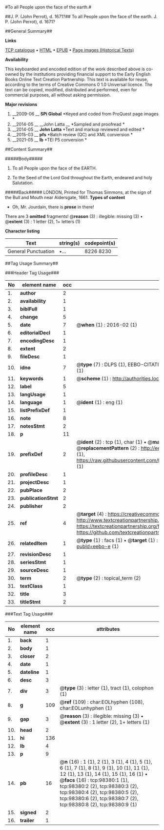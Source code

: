 #To all People upon the face of the earth.#

##J. P. (John Perrot), d. 1671?##
To all People upon the face of the earth.
J. P. (John Perrot), d. 1671?

##General Summary##

**Links**

[TCP catalogue](http://www.ota.ox.ac.uk/tcp/)  • 
[HTML](http://tei.it.ox.ac.uk/tcp/Texts-HTML/free/A54/A54443.html)  • 
[EPUB](http://tei.it.ox.ac.uk/tcp/Texts-EPUB/free/A54/A54443.epub) • 
[Page images (Historical Texts)](https://historicaltexts.jisc.ac.uk/eebo-13192099e)

**Availability**

This keyboarded and encoded edition of the work described above is co-owned by the
    institutions providing financial support to the Early English Books Online Text Creation
    Partnership. This text is available for reuse, according to the terms of  Creative Commons 0 1.0 Universal
    licence. The text can be copied, modified, distributed and performed, even for commercial
    purposes, all without asking permission.

**Major revisions**

1. __2009-06 __ __SPi Global__ *Keyed and coded from ProQuest page images *
1. __2014-05 __ __John Latta __ *Sampled and proofread *
1. __2014-05 __ __John Latta__ *Text and markup reviewed and edited *
1. __2015-03 __ __pfs__ *Batch review (QC) and XML conversion *
1. __2021-05 __ __lb__ *TEI P5 conversion *

##Content Summary##

#####Body#####

1. To all People upon the face of the EARTH.

1. To the Seed of the Lord God throughout the Earth, endeared and holy Salutation.

#####Back#####
LONDON, Printed for Thomas Simmons, at the sign of the Bull and Mouth near Aldersgate, 1661.
**Types of content**

  * Oh, Mr. Jourdain, there is **prose** in there!

There are 3 **omitted** fragments! 
 @__reason__ (3) : illegible: missing (3)  •  @__extent__ (3) : 1 letter (2), 1+ letters (1)

**Character listing**


|Text|string(s)|codepoint(s)|
|---|---|---|
|General Punctuation|•…|8226 8230|

##Tag Usage Summary##

###Header Tag Usage###

|No|element name|occ|attributes|
|---|---|---|---|
|1.|__author__|2||
|2.|__availability__|1||
|3.|__biblFull__|1||
|4.|__change__|5||
|5.|__date__|7| @__when__ (1) : 2016-02 (1)|
|6.|__editorialDecl__|1||
|7.|__encodingDesc__|1||
|8.|__extent__|2||
|9.|__fileDesc__|1||
|10.|__idno__|7| @__type__ (7) : DLPS (1), EEBO-CITATION (1), VID (1), EEBO-PROQUEST (1), STC (2), OCLC (1)|
|11.|__keywords__|1| @__scheme__ (1) : http://authorities.loc.gov/ (1)|
|12.|__label__|5||
|13.|__langUsage__|1||
|14.|__language__|1| @__ident__ (1) : eng (1)|
|15.|__listPrefixDef__|1||
|16.|__note__|8||
|17.|__notesStmt__|2||
|18.|__p__|11||
|19.|__prefixDef__|2| @__ident__ (2) : tcp (1), char (1)  •  @__matchPattern__ (2) : ([0-9\-]+):([0-9IVX]+) (1), (.+) (1)  •  @__replacementPattern__ (2) : http://eebo.chadwyck.com/downloadtiff?vid=$1&page=$2 (1), https://raw.githubusercontent.com/textcreationpartnership/Texts/master/tcpchars.xml#$1 (1)|
|20.|__profileDesc__|1||
|21.|__projectDesc__|1||
|22.|__pubPlace__|2||
|23.|__publicationStmt__|2||
|24.|__publisher__|2||
|25.|__ref__|4| @__target__ (4) : https://creativecommons.org/publicdomain/zero/1.0/ (1), http://www.textcreationpartnership.org/docs/. (1), https://textcreationpartnership.org/faq/#faq05 (1), https://github.com/textcreationpartnership (1)|
|26.|__relatedItem__|1| @__type__ (1) : facs (1)  •  @__target__ (1) : https://data.historicaltexts.jisc.ac.uk/view?pubId=eebo-e (1)|
|27.|__revisionDesc__|1||
|28.|__seriesStmt__|1||
|29.|__sourceDesc__|1||
|30.|__term__|2| @__type__ (2) : topical_term (2)|
|31.|__textClass__|1||
|32.|__title__|3||
|33.|__titleStmt__|2||


###Text Tag Usage###

|No|element name|occ|attributes|
|---|---|---|---|
|1.|__back__|1||
|2.|__body__|1||
|3.|__closer__|2||
|4.|__date__|1||
|5.|__dateline__|1||
|6.|__desc__|3||
|7.|__div__|3| @__type__ (3) : letter (1), tract (1), colophon (1)|
|8.|__g__|109| @__ref__ (109) : char:EOLhyphen (108), char:EOLunhyphen (1)|
|9.|__gap__|3| @__reason__ (3) : illegible: missing (3)  •  @__extent__ (3) : 1 letter (2), 1+ letters (1)|
|10.|__head__|2||
|11.|__hi__|136||
|12.|__lb__|4||
|13.|__p__|9||
|14.|__pb__|16| @__n__ (16) : 1 (1), 2 (1), 3 (1), 4 (1), 5 (1), 6 (1), 7 (1), 8 (1), 9 (1), 10 (1), 11 (1), 12 (1), 13 (1), 14 (1), 15 (1), 16 (1)  •  @__facs__ (16) : tcp:98380:1 (1), tcp:98380:2 (2), tcp:98380:3 (2), tcp:98380:4 (2), tcp:98380:5 (2), tcp:98380:6 (2), tcp:98380:7 (2), tcp:98380:8 (2), tcp:98380:9 (1)|
|15.|__signed__|2||
|16.|__trailer__|1||

